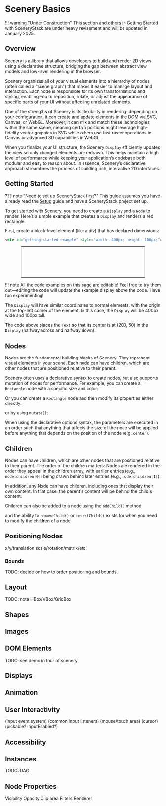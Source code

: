 <link rel="stylesheet" href="/css/examples.css">

# Scenery Basics

!!! warning "Under Construction"
    This section and others in Getting Started with SceneryStack are under heavy revisement
    and will be updated in January 2025.

## Overview

Scenery is a library that allows developers to build and render 2D views using a declarative structure, bridging the gap
between abstract view models and low-level rendering in the browser.

Scenery organizes all of your visual elements into a hierarchy of nodes (often called a “scene graph”) that makes it
easier to manage layout and interaction. Each node is responsible for its own transformations and styling, enabling you
to reposition, rotate, or adjust the appearance of specific parts of your UI without affecting unrelated elements.

One of the strengths of Scenery is its flexibility in rendering: depending on your configuration, it can create and
update elements in the DOM via SVG, Canvas, or WebGL. Moreover, it can mix and match these technologies within the same
scene, meaning certain portions might leverage high-fidelity vector graphics in SVG while others use fast raster
operations in Canvas or advanced 3D capabilities in WebGL.

When you finalize your UI structure, the Scenery `Display` efficiently updates the view so only changed elements are
redrawn. This helps maintain a high level of performance while keeping your application’s codebase both modular and easy
to reason about. In essence, Scenery’s declarative approach streamlines the process of building rich, interactive 2D
interfaces.

## Getting Started

??? note "Need to set up SceneryStack first?"
    This guide assumes you have already read the [Setup](./setup.md) guide and have a SceneryStack project set up.

To get started with Scenery, you need to create a `Display` and a `Node` to render. Here’s a simple example that creates
a `Display` and renders a red rectangle:

First, create a block-level element (like a div) that has declared dimensions:

```html
<div id="getting-started-example" style="width: 400px; height: 100px;"></div>
```

<div id="getting-started-example" class="sandbox-example" style="width: 400px; height: 100px; margin: 0 auto; border: 1px solid black;"></div>
<div id="getting-started-example-appendix" class="sandbox-example"></div>
<script type="module" async src="/js/scenery-basics/getting-started-example.js"></script>

!!! note
    All the code examples on this page are editable! Feel free to try them out—editing the code will update the example 
    display above the code. Have fun experimenting!

The `Display` will have similar coordinates to normal elements, with the origin at the top-left corner of the element.
In this case, the `Display` will be 400px wide and 100px tall.

The code above places the `Text` so that its center is at (200, 50) in the `Display` (halfway across and halfway down).

## Nodes

Nodes are the fundamental building blocks of Scenery. They represent visual elements in your scene. Each node can have
children, which are other nodes that are positioned relative to their parent.

Scenery often uses a declarative syntax to create nodes, but also supports mutation of nodes for performance. For example,
you can create a `Rectangle` node with a specific size and color:

<div id="declarative-rectangle-example" class="sandbox-example"></div>
<script type="module" async src="/js/scenery-basics/declarative-rectangle-example.js"></script>

Or you can create a `Rectangle` node and then modify its properties either directly:

<div id="mutation-rectangle-example" class="sandbox-example"></div>
<script type="module" async src="/js/scenery-basics/mutation-rectangle-example.js"></script>

or by using `mutate()`:

<div id="mutate-rectangle-example" class="sandbox-example"></div>
<script type="module" async src="/js/scenery-basics/mutate-rectangle-example.js"></script>

When using the declarative options syntax, the parameters are executed in an order such that anything that affects
the size of the node will be applied before anything that depends on the position of the node (e.g. `center`).

## Children

Nodes can have children, which are other nodes that are positioned relative to their parent. The order of the children
matters: Nodes are rendered in the order they appear in the children array, with earlier entries (e.g., `node.children[0]`)
being drawn behind later entries (e.g., `node.children[1]`).

In addition, any Node can have children, including ones that display their own content. In that case, the parent's content
will be behind the child's content.

<div id="children-ordering-example" class="sandbox-example"></div>
<script type="module" async src="/js/scenery-basics/children-ordering-example.js"></script>

Children can also be added to a node using the `addChild()` method:

<div id="add-child-example" class="sandbox-example"></div>
<script type="module" async src="/js/scenery-basics/add-child-example.js"></script>

and the ability to `removeChild()` or `insertChild()` exists for when you need to modify the children of a node.

## Positioning Nodes

x/y/translation
scale/rotation/matrix/etc.

### Bounds

TODO: decide on how to order positioning and bounds.

## Layout

TODO: note HBox/VBox/GridBox

## Shapes

## Images

## DOM Elements

TODO: see demo in tour of scenery

## Displays

## Animation

## User Interactivity

(input event system)
(common input listeners)
(mouse/touch area)
(cursor)
(pickable? inputEnabled?)

## Accessibility

## Instances

TODO: DAG

## Node Properties

Visibility
Opacity
Clip area
Filters
Renderer